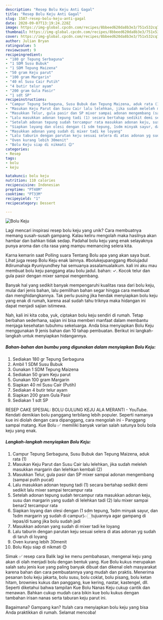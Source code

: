 ```yaml
---
description: "Resep Bolu Keju Anti Gagal"
title: "Resep Bolu Keju Anti Gagal"
slug: 1587-resep-bolu-keju-anti-gagal
date: 2020-09-07T13:19:24.228Z
image: https://img-global.cpcdn.com/recipes/8bbeed620da8b3e3/751x532cq70/bolu-keju-foto-resep-utama.jpg
thumbnail: https://img-global.cpcdn.com/recipes/8bbeed620da8b3e3/751x532cq70/bolu-keju-foto-resep-utama.jpg
cover: https://img-global.cpcdn.com/recipes/8bbeed620da8b3e3/751x532cq70/bolu-keju-foto-resep-utama.jpg
author: Julian Bryan
ratingvalue: 5
reviewcount: 9
recipeingredient:
- "180 gr Tepung Serbaguna"
- "1 SDM Susu Bubuk"
- "1 SDM Tepung Maizena"
- "50 gram Keju parut"
- "100 gram Margarin"
- "40 ml Susu Cair Putih"
- "4 butir telur ayam"
- "200 gram Gula Pasir"
- "1 sdt SP"
recipeinstructions:
- "Campur Tepung Serbaguna, Susu Bubuk dan Tepung Maizena, aduk rata (1)"
- "Masukan Keju Parut dan Susu Cair lalu lelehkan, jika sudah meleleh masukkan margarin dan lelehkan kembali (2)"
- "Masukkan Telur, gula pasir dan SP mixer sampai adonan mengembang (sampai putih pucat)"
- "Lalu masukkan adonan tepung tadi (1) secara bertahap sedikit demi sedikit lalu mixer sampai tercampur rata"
- "Setelah adonan tepung sudah tercampur rata masukkan adonan keju, susu dan margarin yang sudah di lelehkan tadi (2) lalu mixer sampai benar2 tercampur rata"
- "Siapkan loyang dan olesi dengan (1 sdm tepung, 1sdm minyak sayur, dan 1sdm margarin yg sudah di campur)👉🏻tujuannya agar gampang di lepas/di tuang jika bolu sudah jadi"
- "Masukkan adonan yang sudah di mixer tadi ke loyang"
- "Lalu taburin dengan parutan keju sesuai selera di atas adonan yg sudah di taruh di loyang"
- "Oven kurang lebih 30menit"
- "Bolu Keju siap di nikmati 😊"
categories:
- Resep
tags:
- bolu
- keju

katakunci: bolu keju 
nutrition: 110 calories
recipecuisine: Indonesian
preptime: "PT40M"
cooktime: "PT33M"
recipeyield: "1"
recipecategory: Dessert

---
```



![Bolu Keju](https://img-global.cpcdn.com/recipes/8bbeed620da8b3e3/751x532cq70/bolu-keju-foto-resep-utama.jpg)

Lagi mencari inspirasi resep bolu keju yang unik? Cara membuatnya memang susah-susah gampang. Kalau keliru mengolah maka hasilnya akan hambar dan bahkan tidak sedap. Padahal bolu keju yang enak selayaknya punya aroma dan cita rasa yang mampu memancing selera kita.

Karna kemarin saat Polling suara Tentang Bolu apa yang akan saya buat. Lihat juga resep Bolu Keju enak lainnya. #bolukejupanggang #bolujadul #dirumahaja #yuniyundhey hai semuanya assalamualaikum. kali ini aku mau membuat bolu keju panggang atau bolu jadul. bahan: ✓. Kocok telur dan gula pasir dengan mixer sampai mengembang.

Banyak hal yang sedikit banyak mempengaruhi kualitas rasa dari bolu keju, mulai dari jenis bahan, lalu pemilihan bahan segar hingga cara membuat dan menghidangkannya. Tak perlu pusing jika hendak menyiapkan bolu keju yang enak di rumah, karena asal sudah tahu triknya maka hidangan ini dapat menjadi sajian istimewa.


Nah, kali ini kita coba, yuk, ciptakan bolu keju sendiri di rumah. Tetap berbahan sederhana, sajian ini bisa memberi manfaat dalam membantu menjaga kesehatan tubuhmu sekeluarga. Anda bisa menyiapkan Bolu Keju menggunakan 9 jenis bahan dan 10 tahap pembuatan. Berikut ini langkah-langkah untuk menyiapkan hidangannya.

<!--inarticleads1-->

##### Bahan-bahan dan bumbu yang digunakan dalam menyiapkan Bolu Keju:

1. Sediakan 180 gr Tepung Serbaguna
1. Ambil 1 SDM Susu Bubuk
1. Gunakan 1 SDM Tepung Maizena
1. Sediakan 50 gram Keju parut
1. Gunakan 100 gram Margarin
1. Siapkan 40 ml Susu Cair (Putih)
1. Sediakan 4 butir telur ayam
1. Siapkan 200 gram Gula Pasir
1. Sediakan 1 sdt SP


RESEP CAKE SPESIAL: BOLU GULUNG KEJU ALA MERANTI - YouTube. Kendati demikian bolu panggang terbilang lebih populer. Seperti namanya kue ini diolah dengan cara dipanggang, cara mengolah ini - Panggang sampai matang. Kue Bolu ✅ memiliki banyak varian salah satunya bolu bola keju yang enak. 

<!--inarticleads2-->

##### Langkah-langkah menyiapkan Bolu Keju:

1. Campur Tepung Serbaguna, Susu Bubuk dan Tepung Maizena, aduk rata (1)
1. Masukan Keju Parut dan Susu Cair lalu lelehkan, jika sudah meleleh masukkan margarin dan lelehkan kembali (2)
1. Masukkan Telur, gula pasir dan SP mixer sampai adonan mengembang (sampai putih pucat)
1. Lalu masukkan adonan tepung tadi (1) secara bertahap sedikit demi sedikit lalu mixer sampai tercampur rata
1. Setelah adonan tepung sudah tercampur rata masukkan adonan keju, susu dan margarin yang sudah di lelehkan tadi (2) lalu mixer sampai benar2 tercampur rata
1. Siapkan loyang dan olesi dengan (1 sdm tepung, 1sdm minyak sayur, dan 1sdm margarin yg sudah di campur)👉🏻tujuannya agar gampang di lepas/di tuang jika bolu sudah jadi
1. Masukkan adonan yang sudah di mixer tadi ke loyang
1. Lalu taburin dengan parutan keju sesuai selera di atas adonan yg sudah di taruh di loyang
1. Oven kurang lebih 30menit
1. Bolu Keju siap di nikmati 😊


Simak ✅ resep cara Balik lagi ke menu pembahasan, mengenai keju yang akan di olah menjadi bolu dengan bentuk yang. Kue Bolu kukus merupakan salah satu jenis kue yang paling banyak dibuat dan dikenal oleh masyarakat karena bahan dan cara pembuatannya yang mudah dan praktis. Menerima pesanan bolu keju jakarta, bolu susu, bolu coklat, bolu pisang, bolu ketan hitam, brownies kukus dan panggang, kue kering, nastar, kastengel, dll. Seperti diketahui bahwa tampilan Kue Bolu Nanas Keju cukup cantik dan menawan. Bahkan cukup mudah cara bikin kue bolu kukus dengan tambahan irisan nanas serta taburan keju parut ini. 

Bagaimana? Gampang kan? Itulah cara menyiapkan bolu keju yang bisa Anda praktikkan di rumah. Selamat mencoba!
